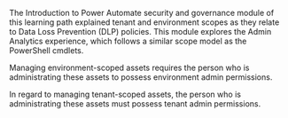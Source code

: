 The Introduction to Power Automate security and governance module
of this learning path explained tenant and environment scopes as 
they relate to Data Loss Prevention (DLP) policies. This module explores the Admin Analytics 
experience, which follows a similar scope model as the PowerShell cmdlets.

Managing environment-scoped assets requires the person who is administrating
these assets to possess environment admin permissions.

In regard to managing tenant-scoped assets, the person who is 
administrating these assets must possess tenant admin permissions.
